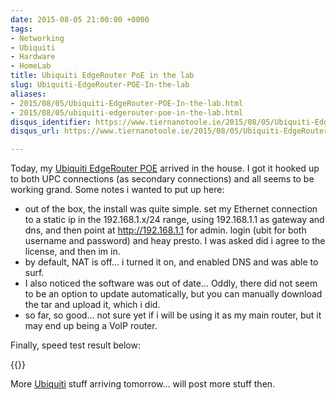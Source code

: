 ```yaml
---
date: 2015-08-05 21:00:00 +0000
tags:
- Networking
- Ubiquiti
- Hardware
- HomeLab
title: Ubiquiti EdgeRouter PoE in the lab
slug: Ubiquiti-EdgeRouter-POE-In-the-lab
aliases:
- 2015/08/05/Ubiquiti-EdgeRouter-POE-In-the-lab.html
- 2015/08/05/ubiquiti-edgerouter-poe-in-the-lab.html
disqus_identifier: https://www.tiernanotoole.ie/2015/08/05/Ubiquiti-EdgeRouter-POE-In-the-lab.html
disqus_url: https://www.tiernanotoole.ie/2015/08/05/Ubiquiti-EdgeRouter-POE-In-the-lab.html

---
```

 Today, my [Ubiquiti EdgeRouter POE][1] arrived in the house. I got it hooked up to both UPC connections (as secondary connections) and all seems to be working grand. Some notes i wanted to put up here:

* out of the box, the install was quite simple. set my Ethernet connection to a static ip in the 192.168.1.x/24 range,
using 192.168.1.1 as gateway and dns, and then point at http://192.168.1.1 for admin. login (ubit for both username and
password) and heay presto. I was asked did i agree to the license, and then im in.
* by default, NAT is off... i turned it on, and enabled DNS and was able to surf.
* I also noticed the software was out of date... Oddly, there did not seem to be an option to update automatically, but
you can manually download the tar and upload it, which i did.
* so far, so good... not sure yet if i will be using it as my main router, but it may end up being a VoIP router.

Finally, speed test result below:

{{<cloudinary src="v1530620885/20150805.ubiquiti.speedtest.compressed-resized.jpg">}}

More [Ubiquiti][2] stuff arriving tomorrow... will post more stuff then.

[1]:https://www.ubnt.com/edgemax/edgerouter-poe/
[2]:https://www.ubnt.com